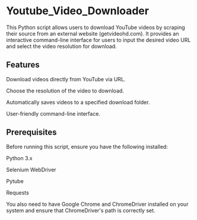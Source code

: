 # Youtube_Video_Downloader
This Python script allows users to download YouTube videos by scraping their source from an external website (getvideohd.com). It provides an interactive command-line interface for users to input the desired video URL and select the video resolution for download.
## Features
Download videos directly from YouTube via URL.

Choose the resolution of the video to download.

Automatically saves videos to a specified download folder.

User-friendly command-line interface.
## Prerequisites
Before running this script, ensure you have the following installed:

Python 3.x

Selenium WebDriver

Pytube

Requests

You also need to have Google Chrome and ChromeDriver installed on your system and ensure that ChromeDriver's path is correctly set.
